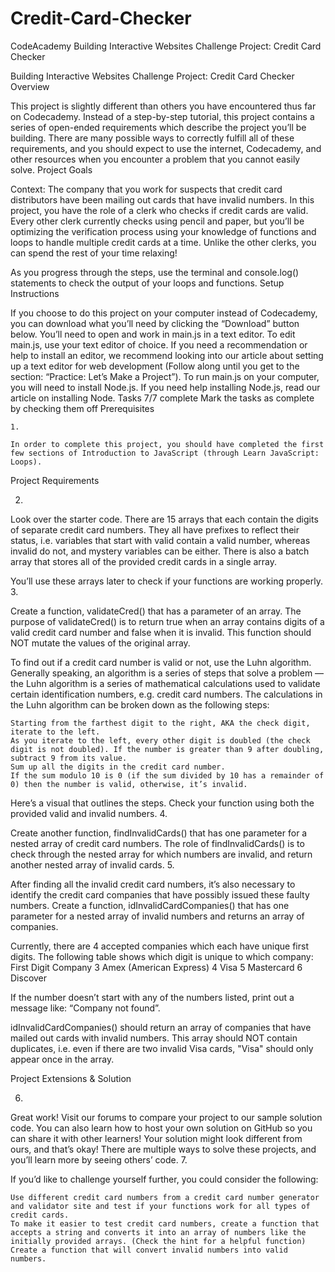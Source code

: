 # Credit-Card-Checker
CodeAcademy Building Interactive Websites Challenge Project: Credit Card Checker

Building Interactive Websites
Challenge Project: Credit Card Checker
Overview

This project is slightly different than others you have encountered thus far on Codecademy. Instead of a step-by-step tutorial, this project contains a series of open-ended requirements which describe the project you’ll be building. There are many possible ways to correctly fulfill all of these requirements, and you should expect to use the internet, Codecademy, and other resources when you encounter a problem that you cannot easily solve.
Project Goals

Context: The company that you work for suspects that credit card distributors have been mailing out cards that have invalid numbers. In this project, you have the role of a clerk who checks if credit cards are valid. Every other clerk currently checks using pencil and paper, but you’ll be optimizing the verification process using your knowledge of functions and loops to handle multiple credit cards at a time. Unlike the other clerks, you can spend the rest of your time relaxing!

As you progress through the steps, use the terminal and console.log() statements to check the output of your loops and functions.
Setup Instructions

If you choose to do this project on your computer instead of Codecademy, you can download what you’ll need by clicking the “Download” button below. You’ll need to open and work in main.js in a text editor. To edit main.js, use your text editor of choice. If you need a recommendation or help to install an editor, we recommend looking into our article about setting up a text editor for web development (Follow along until you get to the section: “Practice: Let’s Make a Project”). To run main.js on your computer, you will need to install Node.js. If you need help installing Node.js, read our article on installing Node.
Tasks
7/7 complete
Mark the tasks as complete by checking them off
Prerequisites

    1.

    In order to complete this project, you should have completed the first few sections of Introduction to JavaScript (through Learn JavaScript: Loops).

Project Requirements

2.

Look over the starter code. There are 15 arrays that each contain the digits of separate credit card numbers. They all have prefixes to reflect their status, i.e. variables that start with valid contain a valid number, whereas invalid do not, and mystery variables can be either. There is also a batch array that stores all of the provided credit cards in a single array.

You’ll use these arrays later to check if your functions are working properly.
3.

Create a function, validateCred() that has a parameter of an array. The purpose of validateCred() is to return true when an array contains digits of a valid credit card number and false when it is invalid. This function should NOT mutate the values of the original array.

To find out if a credit card number is valid or not, use the Luhn algorithm. Generally speaking, an algorithm is a series of steps that solve a problem — the Luhn algorithm is a series of mathematical calculations used to validate certain identification numbers, e.g. credit card numbers. The calculations in the Luhn algorithm can be broken down as the following steps:

    Starting from the farthest digit to the right, AKA the check digit, iterate to the left.
    As you iterate to the left, every other digit is doubled (the check digit is not doubled). If the number is greater than 9 after doubling, subtract 9 from its value.
    Sum up all the digits in the credit card number.
    If the sum modulo 10 is 0 (if the sum divided by 10 has a remainder of 0) then the number is valid, otherwise, it’s invalid.

Here’s a visual that outlines the steps. Check your function using both the provided valid and invalid numbers.
4.

Create another function, findInvalidCards() that has one parameter for a nested array of credit card numbers. The role of findInvalidCards() is to check through the nested array for which numbers are invalid, and return another nested array of invalid cards.
5.

After finding all the invalid credit card numbers, it’s also necessary to identify the credit card companies that have possibly issued these faulty numbers. Create a function, idInvalidCardCompanies() that has one parameter for a nested array of invalid numbers and returns an array of companies.

Currently, there are 4 accepted companies which each have unique first digits. The following table shows which digit is unique to which company:
First Digit 	Company
3 	Amex (American Express)
4 	Visa
5 	Mastercard
6 	Discover

If the number doesn’t start with any of the numbers listed, print out a message like: “Company not found”.

idInvalidCardCompanies() should return an array of companies that have mailed out cards with invalid numbers. This array should NOT contain duplicates, i.e. even if there are two invalid Visa cards, "Visa" should only appear once in the array.

Project Extensions & Solution

6.

Great work! Visit our forums to compare your project to our sample solution code. You can also learn how to host your own solution on GitHub so you can share it with other learners! Your solution might look different from ours, and that’s okay! There are multiple ways to solve these projects, and you’ll learn more by seeing others’ code.
7.

If you’d like to challenge yourself further, you could consider the following:

    Use different credit card numbers from a credit card number generator and validator site and test if your functions work for all types of credit cards.
    To make it easier to test credit card numbers, create a function that accepts a string and converts it into an array of numbers like the initially provided arrays. (Check the hint for a helpful function)
    Create a function that will convert invalid numbers into valid numbers.

